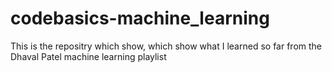 # codebasics-machine_learning
 This is the repositry which show, which show what I learned so far from the  Dhaval Patel machine learning playlist
